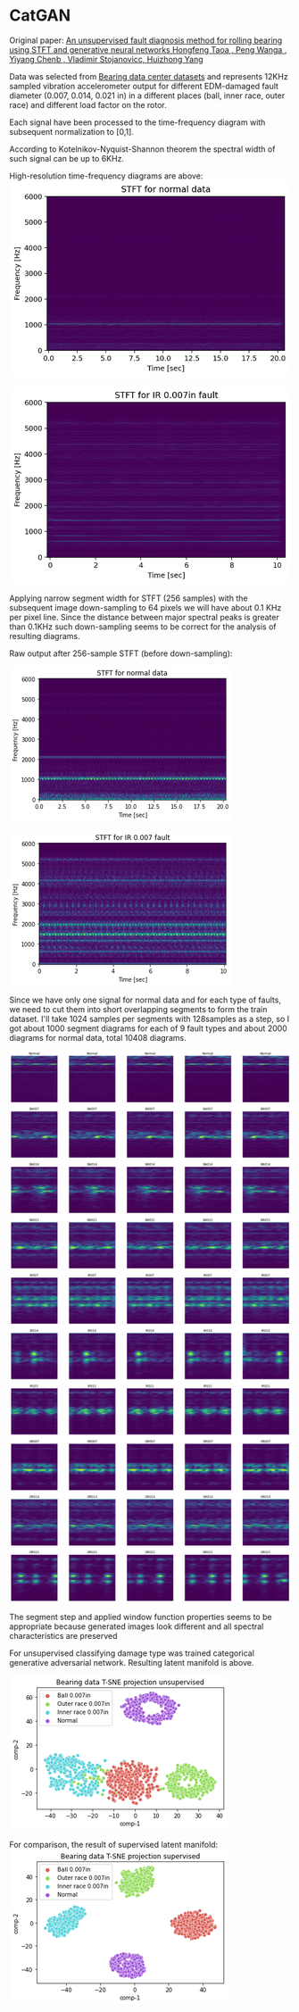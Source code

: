 # CatGAN

Original
paper: [An unsupervised fault diagnosis method for rolling bearing using STFT and generative neural networks Hongfeng Taoa , Peng Wanga , Yiyang Chenb , Vladimir Stojanovicc, Huizhong Yang](https://sci-hub.ru/https://www.sciencedirect.com/science/article/abs/pii/S0016003220302544)

Data was selected
from [Bearing data center datasets](https://engineering.case.edu/bearingdatacenter/12k-drive-end-bearing-fault-data) and
represents 12KHz sampled vibration accelerometer output for different EDM-damaged fault diameter (0.007, 0.014, 0.021
in) in a different places (ball, inner race, outer race) and different load factor on the rotor.

Each signal have been processed to the time-frequency diagram with subsequent normalization to [0,1].

According to Kotelnikov-Nyquist-Shannon theorem the spectral width of such signal can be up to 6KHz.

High-resolution time-frequency diagrams are above:
![](doc/normal-6k.png?raw=true "Title")

![](doc/ir7-6k.png?raw=true "Title")

Applying narrow segment width for STFT (256 samples) with the subsequent image down-sampling to 64 pixels 
we will have about 0.1 KHz per pixel line. Since the distance between major spectral peaks is greater than 0.1KHz such
down-sampling seems to be correct for the analysis of resulting diagrams.

Raw output after 256-sample STFT (before down-sampling):

![](doc/normal-129.png?raw=true "Title")

![](doc/ir7-129.png?raw=true "Title")

Since we have only one signal for normal data and for each type of faults, we need to cut them into short
overlapping segments to form the train dataset. I'll take 1024 samples per segments with 128samples as a step, so I got
about 1000 segment diagrams for each of 9 fault types and about 2000 diagrams for normal data, total 10408 diagrams.

![](doc/training_set_example.png?raw=true "Title")

The segment step and applied window function properties seems to be appropriate because generated images look different and all spectral characteristics are preserved

For unsupervised classifying damage type was trained categorical generative adversarial network.
Resulting latent manifold is above.

![](doc/unsupervised.png?raw=true "Unsupervised latent manifold")

For comparison, the result of supervised latent manifold:
![](doc/supervised.png?raw=true "Supervised latent manifold")
